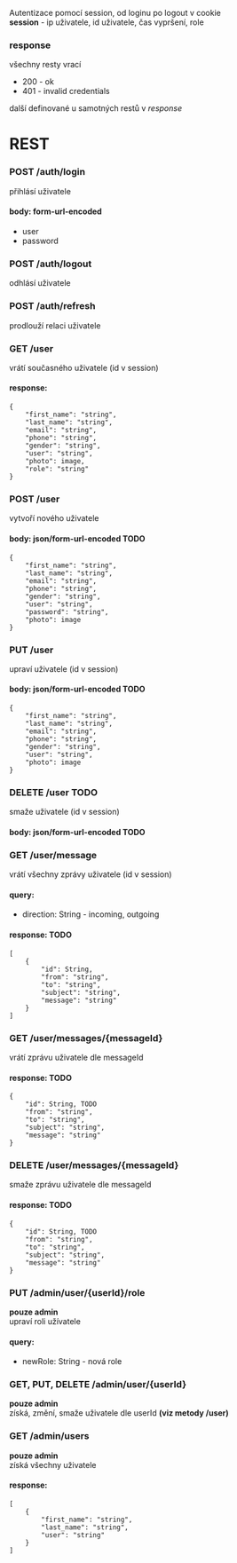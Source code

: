 Autentizace pomocí session, od loginu po logout v cookie \
**session** - ip uživatele, id uživatele, čas vypršení, role

### response
všechny resty vrací
* 200 - ok
* 401 - invalid credentials

další definované u samotných restů v *response*

# REST
### POST /auth/login
přihlásí uživatele
#### body: form-url-encoded
* user
* password

### POST /auth/logout
odhlásí uživatele

### POST /auth/refresh
prodlouží relaci uživatele

### GET /user
vrátí současného uživatele (id v session)
#### response:
```
{
    "first_name": "string",
    "last_name": "string",
    "email": "string",
    "phone": "string",
    "gender": "string",
    "user": "string",
    "photo": image,
    "role": "string"
}
```

### POST /user
vytvoří nového uživatele
#### body: json/form-url-encoded TODO
```
{
    "first_name": "string",
    "last_name": "string",
    "email": "string",
    "phone": "string",
    "gender": "string",
    "user": "string",
    "password": "string",
    "photo": image
}
```

### PUT /user
upraví uživatele (id v session)
#### body: json/form-url-encoded TODO
```
{
    "first_name": "string",
    "last_name": "string",
    "email": "string",
    "phone": "string",
    "gender": "string",
    "user": "string",
    "photo": image
}
```

### DELETE /user TODO
smaže uživatele (id v session)
#### body: json/form-url-encoded TODO

### GET /user/message
vrátí všechny zprávy uživatele (id v session)
#### query:
* direction: String - incoming, outgoing
#### response: TODO
```
[
    {
        "id": String,
        "from": "string",
        "to": "string",
        "subject": "string",
        "message": "string"
    }
]
```

### GET /user/messages/{messageId}
vrátí zprávu uživatele dle messageId
#### response: TODO
```
{
    "id": String, TODO
    "from": "string",
    "to": "string",
    "subject": "string",
    "message": "string"
}
```

### DELETE /user/messages/{messageId}
smaže zprávu uživatele dle messageId
#### response: TODO
```
{
    "id": String, TODO
    "from": "string",
    "to": "string",
    "subject": "string",
    "message": "string"
}
```

### PUT /admin/user/{userId}/role
**pouze admin** \
upraví roli užívatele
#### query:
* newRole: String - nová role

### GET, PUT, DELETE /admin/user/{userId}
**pouze admin** \
získá, změní, smaže uživatele dle userId **(viz metody /user)**

### GET /admin/users
**pouze admin** \
získá všechny uživatele
#### response:
```
[
    {
        "first_name": "string",
        "last_name": "string",
        "user": "string"
    }
]
```